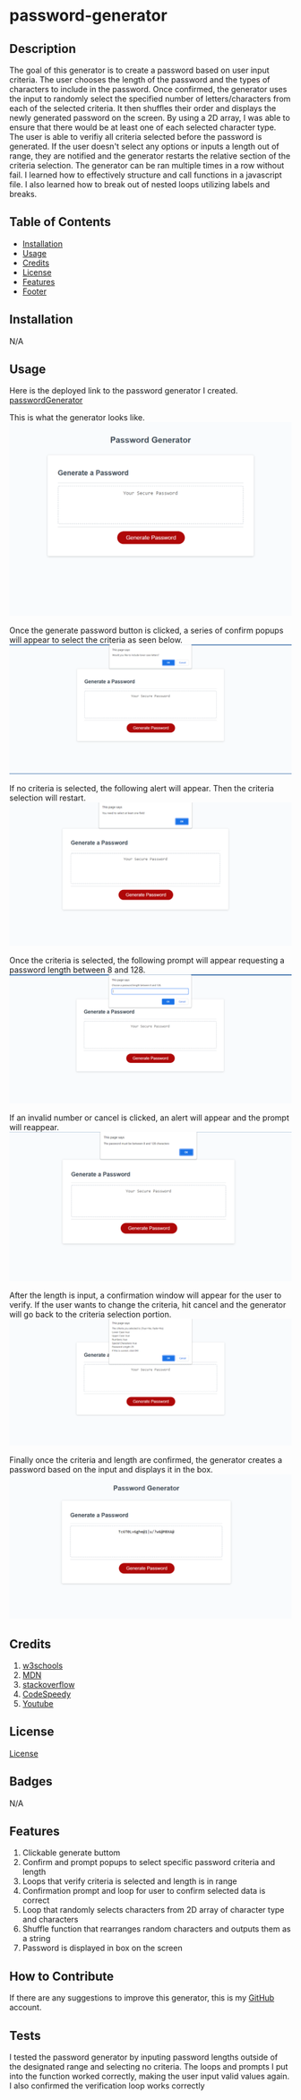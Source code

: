# password-generator

## Description

The goal of this generator is to create a password based on user input criteria. The user chooses the length of the password and the types of characters to include in the password. Once confirmed, the generator uses the input to randomly select the specified number of letters/characters from each of the selected criteria. It then shuffles their order and displays the newly generated password on the screen. By using a 2D array, I was able to ensure that there would be at least one of each selected character type. The user is able to verifiy all criteria selected before the password is generated. If the user doesn't select any options or inputs a length out of range, they are notified and the generator restarts the relative section of the criteria selection. The generator can be ran multiple times in a row without fail. I learned how to effectively structure and call functions in a javascript file. I also learned how to break out of nested loops utilizing labels and breaks.

## Table of Contents
- [Installation](#installation)
- [Usage](#usage)
- [Credits](#credits)
- [License](#license)
- [Features](#features)
- [Footer](#badges)

## Installation
N/A

## Usage
Here is the deployed link to the password generator I created. [passwordGenerator](https://maxstump13.github.io/password-generator/)

This is what the generator looks like. ![password-generator-home](./assets/images/home.PNG)

Once the generate password button is clicked, a series of confirm popups will appear to select the criteria as seen below. ![criteria-confirmation](./assets/images/confirms.PNG)

If no criteria is selected, the following alert will appear. Then the criteria selection will restart. ![no-critieria-alert](./assets/images/alert1.PNG)

Once the criteria is selected, the following prompt will appear requesting a password length between 8 and 128. ![password-length](./assets/images/length.PNG)

If an invalid number or cancel is clicked, an alert will appear and the prompt will reappear. ![invalid-password-length](./assets/images/alert2.PNG)

After the length is input, a confirmation window will appear for the user to verify. If the user wants to change the criteria, hit cancel and the generator will go back to the criteria selection portion. ![verification-popup](./assets/images/verification.PNG)

Finally once the criteria and length are confirmed, the generator creates a password based on the input and displays it in the box. ![new-password](./assets/images/generated.PNG)



## Credits
1. [w3schools](https://www.w3schools.com/default.asp)
2. [MDN](https://developer.mozilla.org/en-US/)
3. [stackoverflow](https://stackoverflow.com/)
4. [CodeSpeedy](https://www.codespeedy.com/shuffle-characters-of-a-string-in-javascript/)
5. [Youtube](https://www.youtube.com/watch?v=9sT03jEwcaw)

## License
[License](./LICENSE)

## Badges
N/A

## Features
1. Clickable generate buttom
2. Confirm and prompt popups to select specific password criteria and length
3. Loops that verify criteria is selected and length is in range
4. Confirmation prompt and loop for user to confirm selected data is correct
5. Loop that randomly selects characters from 2D array of character type and characters
6. Shuffle function that rearranges random characters and outputs them as a string
7. Password is displayed in box on the screen

## How to Contribute
If there are any suggestions to improve this generator, this is my [GitHub](https://github.com/MaxStump13) account. 

## Tests
I tested the password generator by inputing password lengths outside of the designated range and selecting no criteria. The loops and prompts I put into the function worked correctly, making the user input valid values again. I also confirmed the verification loop works correctly